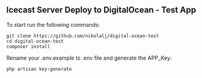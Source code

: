 ## Icecast Server Deploy to DigitalOcean - Test App

To start run the following commands:

```
git clone https://github.com/nikolalj/digital-ocean-test
cd digital-ocean-test
composer install
```

Rename your .env.example to .env file and generate the APP_Key:

```
php artisan key:generate
```
